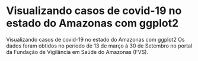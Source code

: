 # Visualizando casos de covid-19 no estado do Amazonas com ggplot2
Visualizando casos de covid-19 no estado do Amazonas com ggplot2
Os dados foram obtidos no período de 13 de março à 30 de Setembro no portal da Fundação de Vigilância em Saúde do Amazonas (FVS).

